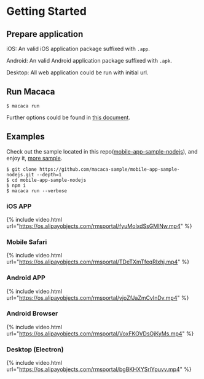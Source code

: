 # Getting Started

## Prepare application

iOS: An valid iOS application package suffixed with `.app`.

Android: An valid Android application package suffixed with `.apk`.

Desktop: All web application could be run with initial url.

## Run Macaca

```shell
$ macaca run
```

Further options could be found in [this document](./cli-usage.html).

## Examples

Check out the sample located in this repo([mobile-app-sample-nodejs](//github.com/macaca-sample/mobile-app-sample-nodejs)), and enjoy it, [more sample](//github.com/macaca-sample).

```shell
$ git clone https://github.com/macaca-sample/mobile-app-sample-nodejs.git --depth=1
$ cd mobile-app-sample-nodejs
$ npm i
$ macaca run --verbose
```

### iOS APP

{% include video.html url="https://os.alipayobjects.com/rmsportal/fyuMolxdSsGMlNw.mp4" %}

### Mobile Safari

{% include video.html url="https://os.alipayobjects.com/rmsportal/TDeTXmTfeqRlxhj.mp4" %}

### Android APP

{% include video.html url="https://os.alipayobjects.com/rmsportal/vjoZfJaZmCvInDv.mp4" %}

### Android Browser

{% include video.html url="https://os.alipayobjects.com/rmsportal/VoxFKOVDsOjKyMs.mp4" %}

### Desktop (Electron)

{% include video.html url="https://os.alipayobjects.com/rmsportal/bgBKHXYSrlYpuvv.mp4" %}
